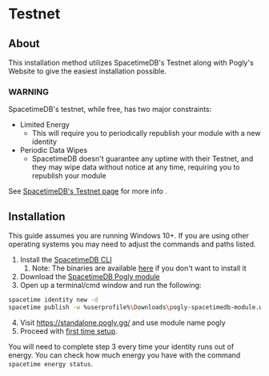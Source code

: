 # Testnet
## About
This installation method utilizes SpacetimeDB's Testnet along with Pogly's Website to give the easiest installation possible.

### WARNING
SpacetimeDB's testnet, while free, has two major constraints:
- Limited Energy
  - This will require you to periodically republish your module with a new identity
- Periodic Data Wipes
  - SpacetimeDB doesn't guarantee any uptime with their Testnet, and they may wipe data without notice at any time, requiring you to republish your module

See [SpacetimeDB's Testnet page](https://spacetimedb.com/docs/deploying/testnet) for more info .

## Installation
This guide assumes you are running Windows 10+. If you are using other operating systems you may need to adjust the commands and paths listed.
1. Install the [SpacetimeDB CLI](https://spacetimedb.com/install)
   1. Note: The binaries are available [here](https://github.com/clockworklabs/SpacetimeDB/releases/latest) if you don't want to install it
2. Download the [SpacetimeDB Pogly module](https://github.com/PoglyApp/pogly-standalone/releases/latest/download/pogly-spacetimedb-module.wasm)
3. Open up a terminal/cmd window and run the following:
  ```bash
spacetime identity new -d
spacetime publish -w %userprofile%\Downloads\pogly-spacetimedb-module.wasm pogly
```
4. Visit https://standalone.pogly.gg/ and use module name pogly
5. Proceed with [first time setup](/use/firstTimeSetup.md).

You will need to complete step 3 every time your identity runs out of energy. You can check how much energy you have with the command `spacetime energy status`.